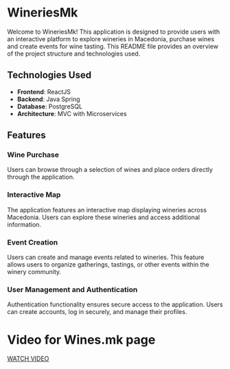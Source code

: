 # WineriesMk

Welcome to WineriesMk! This application is designed to provide users with an interactive platform to explore wineries in Macedonia, purchase wines and create events for wine tasting. This README file provides an overview of the project structure and technologies used.

## Technologies Used

- **Frontend**: ReactJS
- **Backend**: Java Spring
- **Database**: PostgreSQL
- **Architecture**: MVC with Microservices

## Features

### Wine Purchase
Users can browse through a selection of wines and place orders directly through the application.

### Interactive Map
The application features an interactive map displaying wineries across Macedonia. Users can explore these wineries and access additional information.

### Event Creation
Users can create and manage events related to wineries. This feature allows users to organize gatherings, tastings, or other events within the winery community.

### User Management and Authentication
Authentication functionality ensures secure access to the application. Users can create accounts, log in securely, and manage their profiles.

# Video for Wines.mk page

[WATCH VIDEO](https://www.youtube.com/watch?v=dPNSnqBtsTw)
